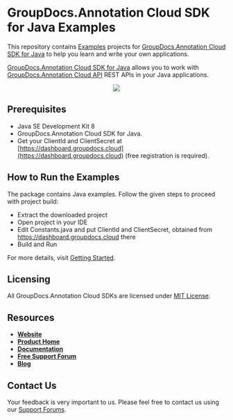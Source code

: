 # GroupDocs.Annotation Cloud SDK for Java Examples

This repository contains [Examples](Examples) projects for [GroupDocs.Annotation Cloud SDK for Java](https://github.com/groupdocs-annotation-cloud/groupdocs-annotation-cloud-java) to help you learn and write your own applications.

[GroupDocs.Annotation Cloud SDK for Java](https://products.groupdocs.cloud/annotation/java) allows you to work with [GroupDocs.Annotation Cloud API](https://products.groupdocs.cloud/annotation) REST APIs in your Java applications.

<p align="center">
  <a title="Download complete GroupDocs.Annotation Cloud SDK Java Example source code" href="https://github.com/groupdocs-annotation-cloud/groupdocs-annotation-cloud-java-samples/archive/master.zip">
	<img src="https://raw.github.com/AsposeExamples/java-examples-dashboard/master/images/downloadZip-Button-Large.png" />
  </a>
</p>

## Prerequisites

+ Java SE Development Kit 8
+ GroupDocs.Annotation Cloud SDK for Java.
+ Get your ClientId and ClientSecret at [https://dashboard.groupdocs.cloud](https://dashboard.groupdocs.cloud) (free registration is required).

## How to Run the Examples

The package contains Java examples. Follow the given steps to proceed with project build:

+ Extract the downloaded project
+ Open project in your IDE
+ Edit Constants.java and put ClientId and ClientSecret, obtained from https://dashboard.groupdocs.cloud there
+ Build and Run

For more details, visit  [Getting Started](https://wiki.groupdocs.cloud/annotationcloud/getting-started).

## Licensing

All GroupDocs.Annotation Cloud SDKs are licensed under [MIT License](LICENSE).

## Resources

+ [**Website**](https://www.groupdocs.cloud)
+ [**Product Home**](https://products.groupdocs.cloud/annotation)
+ [**Documentation**](https://docs.groupdocs.cloud/annotation)
+ [**Free Support Forum**](https://forum.groupdocs.cloud/c/annotation)
+ [**Blog**](https://blog.groupdocs.cloud/category/annotation)

## Contact Us

Your feedback is very important to us. Please feel free to contact us using our [Support Forums](https://forum.groupdocs.cloud/c/annotation).
